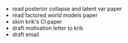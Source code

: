 - read posterior collapse and latent var paper
- read factored world models paper
- skim krik's CI paper
- draft motivation letter to krik
- draft email